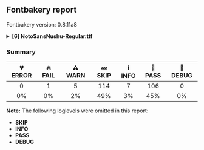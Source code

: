 ## Fontbakery report

Fontbakery version: 0.8.11a8

<details><summary><b>[6] NotoSansNushu-Regular.ttf</b></summary><div><details><summary>🔥 <b>FAIL:</b> Noto fonts must have an ARTICLE.en_us.html file (<a href="https://font-bakery.readthedocs.io/en/stable/fontbakery/profiles/googlefonts.html#com.google.fonts/check/description/noto_has_article">com.google.fonts/check/description/noto_has_article</a>)</summary><div>


* 🔥 **FAIL** This is a Noto font but it lacks an ARTICLE.en_us.html file [code: missing-article]
</div></details><details><summary>⚠ <b>WARN:</b> Ensure fonts have ScriptLangTags declared on the 'meta' table. (<a href="https://font-bakery.readthedocs.io/en/stable/fontbakery/profiles/googlefonts.html#com.google.fonts/check/meta/script_lang_tags">com.google.fonts/check/meta/script_lang_tags</a>)</summary><div>


* ⚠ **WARN** This font file does not have a 'meta' table. [code: lacks-meta-table]
</div></details><details><summary>⚠ <b>WARN:</b> Font has **proper** whitespace glyph names? (<a href="https://font-bakery.readthedocs.io/en/stable/fontbakery/profiles/universal.html#com.google.fonts/check/whitespace_glyphnames">com.google.fonts/check/whitespace_glyphnames</a>)</summary><div>


* ⚠ **WARN** Glyph 0x00A0 is called "nbspace": Change to "uni00A0" [code: not-recommended-00a0]
</div></details><details><summary>⚠ <b>WARN:</b> Check if each glyph has the recommended amount of contours. (<a href="https://font-bakery.readthedocs.io/en/stable/fontbakery/profiles/universal.html#com.google.fonts/check/contour_count">com.google.fonts/check/contour_count</a>)</summary><div>


* ⚠ **WARN** This check inspects the glyph outlines and detects the total number of contours in each of them. The expected values are infered from the typical ammounts of contours observed in a large collection of reference font families. The divergences listed below may simply indicate a significantly different design on some of your glyphs. On the other hand, some of these may flag actual bugs in the font such as glyphs mapped to an incorrect codepoint. Please consider reviewing the design and codepoint assignment of these to make sure they are correct.

The following glyphs do not have the recommended number of contours:

	- Glyph name: aogonek	Contours detected: 3	Expected: 2

	- Glyph name: uogonek	Contours detected: 2	Expected: 1

	- Glyph name: aogonek	Contours detected: 3	Expected: 2 

	- And Glyph name: uogonek	Contours detected: 2	Expected: 1
 [code: contour-count]
</div></details><details><summary>⚠ <b>WARN:</b> Ensure dotted circle glyph is present and can attach marks. (<a href="https://font-bakery.readthedocs.io/en/stable/fontbakery/profiles/universal.html#com.google.fonts/check/dotted_circle">com.google.fonts/check/dotted_circle</a>)</summary><div>


* ⚠ **WARN** No dotted circle glyph present [code: missing-dotted-circle]
</div></details><details><summary>⚠ <b>WARN:</b> Do outlines contain any jaggy segments? (<a href="https://font-bakery.readthedocs.io/en/stable/fontbakery/profiles/<Section: Outline Correctness Checks>.html#com.google.fonts/check/outline_jaggy_segments">com.google.fonts/check/outline_jaggy_segments</a>)</summary><div>


* ⚠ **WARN** The following glyphs have jaggy segments:

	* u1B1B9 (U+1B1B9): L<<206.0,45.0>--<206.0,45.0>>/L<<206.0,45.0>--<201.0,44.0>> = 11.309932474020195

	* u1B1BE (U+1B1BE): L<<206.0,45.0>--<206.0,45.0>>/L<<206.0,45.0>--<201.0,44.0>> = 11.309932474020195

	* u1B1DF (U+1B1DF): L<<206.0,45.0>--<206.0,45.0>>/L<<206.0,45.0>--<201.0,44.0>> = 11.309932474020195

	* u1B1E5 (U+1B1E5): L<<206.0,45.0>--<206.0,45.0>>/L<<206.0,45.0>--<201.0,44.0>> = 11.309932474020195

	* u1B200 (U+1B200): L<<206.0,45.0>--<206.0,45.0>>/L<<206.0,45.0>--<201.0,44.0>> = 11.309932474020195

	* u1B21C (U+1B21C): L<<206.0,45.0>--<206.0,45.0>>/L<<206.0,45.0>--<201.0,44.0>> = 11.309932474020195

	* u1B21F (U+1B21F): L<<206.0,45.0>--<206.0,45.0>>/L<<206.0,45.0>--<201.0,44.0>> = 11.309932474020195

	* u1B22A (U+1B22A): L<<206.0,45.0>--<206.0,45.0>>/L<<206.0,45.0>--<201.0,44.0>> = 11.309932474020195

	* u1B23A (U+1B23A): L<<206.0,45.0>--<206.0,45.0>>/L<<206.0,45.0>--<201.0,44.0>> = 11.309932474020195

	* u1B23B (U+1B23B): L<<206.0,45.0>--<206.0,45.0>>/L<<206.0,45.0>--<201.0,44.0>> = 11.309932474020195 

	* And 13 more.

Use -F or --full-lists to disable shortening of long lists. [code: found-jaggy-segments]
</div></details><br></div></details>

### Summary

| 💔 ERROR | 🔥 FAIL | ⚠ WARN | 💤 SKIP | ℹ INFO | 🍞 PASS | 🔎 DEBUG |
|:-----:|:----:|:----:|:----:|:----:|:----:|:----:|
| 0 | 1 | 5 | 114 | 7 | 106 | 0 |
| 0% | 0% | 2% | 49% | 3% | 45% | 0% |

**Note:** The following loglevels were omitted in this report:
* **SKIP**
* **INFO**
* **PASS**
* **DEBUG**
